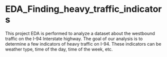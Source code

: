 # EDA_Finding_heavy_traffic_indicators

This project EDA is performed to analyze a dataset about the westbound traffic on the I-94 Interstate highway. The goal of our analysis is to determine a few indicators of heavy traffic on I-94. These indicators can be weather type, time of the day, time of the week, etc.

